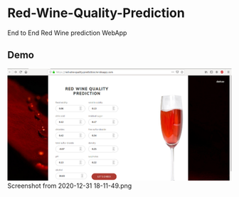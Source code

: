 # Red-Wine-Quality-Prediction
End to End Red Wine prediction WebApp

## Demo
![alt text](https://raw.githubusercontent.com/injemamul/Red-Wine-Quality-Prediction/main/static/images/Screenshot%20from%202020-12-31%2018-11-49.png)
Screenshot from 2020-12-31 18-11-49.png
